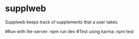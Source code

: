 # supplweb
Supplweb keeps track of supplements that a user takes.

#Run with lite-server: npm run dev
#Test using karma: npm test
